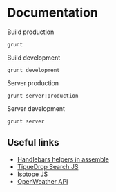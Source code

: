 # Documentation

Build production

	grunt

Build development

	grunt development

Server production

	grunt server:production

Server development

	grunt server

## Useful links

- [Handlebars helpers in assemble](https://github.com/assemble/helper-lib)
- [TipueDrop Search JS](https://github.com/Tipue/Tipue-Search)
- [Isotope JS](http://isotope.metafizzy.co/)
- [OpenWeather API](http://michael-lynch.github.io/open-weather/)